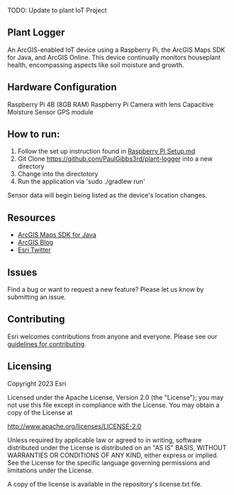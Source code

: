 TODO: Update to plant IoT Project

## Plant Logger

An ArcGIS-enabled IoT device using a Raspberry Pi, the ArcGIS Maps SDK for Java, and ArcGIS Online. This device continually monitors houseplant health, encompassing aspects like soil moisture and growth.

## Hardware Configuration 

Raspberry Pi 4B (8GB RAM)
Raspberry Pi Camera with lens
Capacitive Moisture Sensor
GPS module

## How to run: 

1. Follow the set up instruction found in [Raspberry Pi Setup.md](https://github.com/PaulGibbs3rd/plant-logger/blob/main/Raspberry%20Pi%20Setup.md)
2. Git Clone https://github.com/PaulGibbs3rd/plant-logger into a new directory
3. Change into the directotory
4. Run the application via 'sudo ./gradlew run'

Sensor data will begin being listed as the device's location changes. 

## Resources

* [ArcGIS Maps SDK for Java](https://developers.arcgis.com/java/)  
* [ArcGIS Blog](https://www.esri.com/arcgis-blog/developers/)  
* [Esri Twitter](https://twitter.com/arcgisdevs)  

## Issues

Find a bug or want to request a new feature?  Please let us know by submitting an issue.

## Contributing

Esri welcomes contributions from anyone and everyone. Please see our [guidelines for contributing](https://github.com/esri/contributing).

## Licensing

Copyright 2023 Esri

Licensed under the Apache License, Version 2.0 (the "License"); you may not 
use this file except in compliance with the License. You may obtain a copy 
of the License at

http://www.apache.org/licenses/LICENSE-2.0

Unless required by applicable law or agreed to in writing, software 
distributed under the License is distributed on an "AS IS" BASIS, WITHOUT 
WARRANTIES OR CONDITIONS OF ANY KIND, either express or implied. See the 
License for the specific language governing permissions and limitations 
under the License.

A copy of the license is available in the repository's license.txt file.

